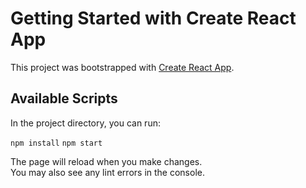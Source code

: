 # Getting Started with Create React App

This project was bootstrapped with [Create React App](https://github.com/facebook/create-react-app).

## Available Scripts

In the project directory, you can run:

`npm install`
`npm start`


The page will reload when you make changes.\
You may also see any lint errors in the console.
